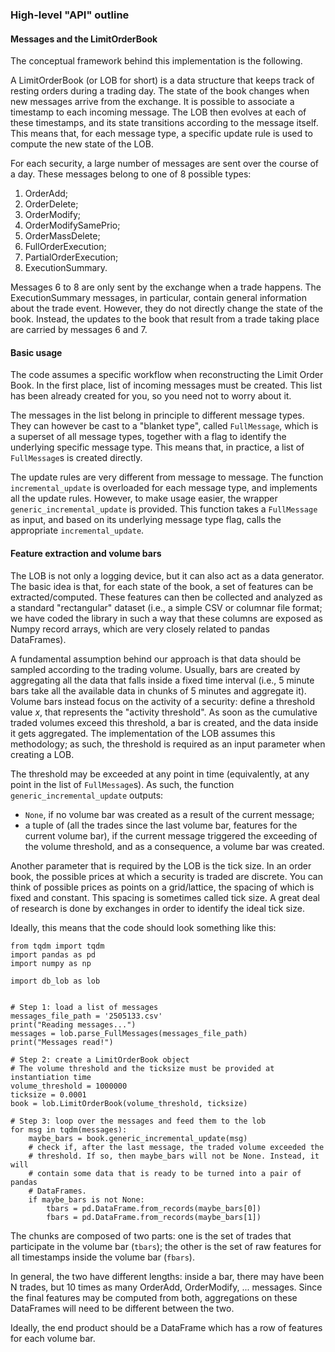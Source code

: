 ### High-level "API" outline

#### Messages and the LimitOrderBook
The conceptual framework behind this implementation is the following.

A LimitOrderBook (or LOB for short) is a data structure that keeps track of
resting orders during a trading day. The state of the book changes when new
messages arrive from the exchange. It is possible to associate a timestamp to
each incoming message. The LOB then evolves at each of these timestamps, and
its state transitions according to the message itself. This means that, for
each message type, a specific update rule is used to compute the new state of
the LOB.

For each security, a large number of messages are sent over the course of a day.
These messages belong to one of 8 possible types:
1. OrderAdd;
2. OrderDelete;
3. OrderModify;
4. OrderModifySamePrio;
5. OrderMassDelete;
6. FullOrderExecution;
7. PartialOrderExecution;
8. ExecutionSummary.

Messages 6 to 8 are only sent by the exchange when a trade happens. The
ExecutionSummary messages, in particular, contain general information about the
trade event. However, they do not directly change the state of the book.
Instead, the updates to the book that result from a trade taking place are
carried by messages 6 and 7.

#### Basic usage
The code assumes a specific workflow when reconstructing the Limit Order Book.
In the first place, list of incoming messages must be created. This list has
been already created for you, so you need not to worry about it.

The messages in the list belong in principle to different message types. They
can however be cast to a "blanket type", called `FullMessage`, which is a
superset of all message types, together with a flag to identify the underlying
specific message type. This means that, in practice, a list of `FullMessage`s
is created directly.

The update rules are very different from message to message. The function
`incremental_update` is overloaded for each message type, and implements all
the update rules. However, to make usage easier, the wrapper
`generic_incremental_update` is provided. This function takes a `FullMessage`
as input, and based on its underlying message type flag, calls the appropriate
`incremental_update`.

#### Feature extraction and volume bars
The LOB is not only a logging device, but it can also act as a data generator.
The basic idea is that, for each state of the book, a set of features can be
extracted/computed. These features can then be collected and analyzed as a
standard "rectangular" dataset (i.e., a simple CSV or columnar file format; we
have coded the library in such a way that these columns are exposed as Numpy
record arrays, which are very closely related to pandas DataFrames).

A fundamental assumption behind our approach is that data should be sampled
according to the trading volume. Usually, bars are created by aggregating all
the data that falls inside a fixed time interval (i.e., 5 minute bars take all
the available data in chunks of 5 minutes and aggregate it). Volume bars
instead focus on the activity of a security: define a threshold value $x$, that
represents the "activity threshold". As soon as the cumulative traded volumes
exceed this threshold, a bar is created, and the data inside it gets
aggregated. The implementation of the LOB assumes this methodology; as such,
the threshold is required as an input parameter when creating a LOB.


The threshold may be exceeded at any point in time (equivalently, at any point
in the list of `FullMessage`s). As such, the function
`generic_incremental_update` outputs:
* `None`, if no volume bar was created as a result of the current message;
* a tuple of (all the trades since the last volume bar, features for the
  current volume bar), if the current message triggered the exceeding of the
  volume threshold, and as a consequence, a volume bar was created.

Another parameter that is required by the LOB is the tick size. In an order
book, the possible prices at which a security is traded are discrete. You can
think of possible prices as points on a grid/lattice, the spacing of which is
fixed and constant. This spacing is sometimes called tick size. A great deal of
research is done by exchanges in order to identify the ideal tick size.

Ideally, this means that the code should look something like this:
```python3
from tqdm import tqdm
import pandas as pd
import numpy as np

import db_lob as lob


# Step 1: load a list of messages
messages_file_path = '2505133.csv'
print("Reading messages...")
messages = lob.parse_FullMessages(messages_file_path)
print("Messages read!")

# Step 2: create a LimitOrderBook object
# The volume threshold and the ticksize must be provided at instantiation time
volume_threshold = 1000000
ticksize = 0.0001
book = lob.LimitOrderBook(volume_threshold, ticksize)

# Step 3: loop over the messages and feed them to the lob
for msg in tqdm(messages):
    maybe_bars = book.generic_incremental_update(msg)
    # check if, after the last message, the traded volume exceeded the
    # threshold. If so, then maybe_bars will not be None. Instead, it will
    # contain some data that is ready to be turned into a pair of pandas
    # DataFrames.
    if maybe_bars is not None:
        tbars = pd.DataFrame.from_records(maybe_bars[0])
        fbars = pd.DataFrame.from_records(maybe_bars[1])
```

The chunks are composed of two parts: one is the set of trades that participate
in the volume bar (`tbars`); the other is the set of raw features for all
timestamps inside the volume bar (`fbars`).

In general, the two have different lengths: inside a bar, there may have been N
trades, but 10 times as many OrderAdd, OrderModify, ... messages. Since the
final features may be computed from both, aggregations on these DataFrames will
need to be different between the two.

Ideally, the end product should be a DataFrame which has a row of features for
each volume bar.
